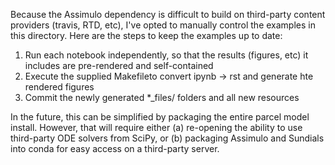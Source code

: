Because the Assimulo dependency is difficult to build on third-party content providers (travis, RTD, etc), I've opted to manually control the examples in this directory. Here are the steps to keep the examples up to date:

1. Run each notebook independently, so that the results (figures, etc) it includes are pre-rendered and self-contained
2. Execute the supplied Makefileto convert ipynb -> rst and generate hte rendered figures
3. Commit the newly generated *_files/ folders and all new resources

In the future, this can be simplified by packaging the entire parcel model install. However, that will require either (a) re-opening the ability to use third-party ODE solvers from SciPy, or (b) packaging Assimulo and Sundials into conda for easy access on a third-party server.